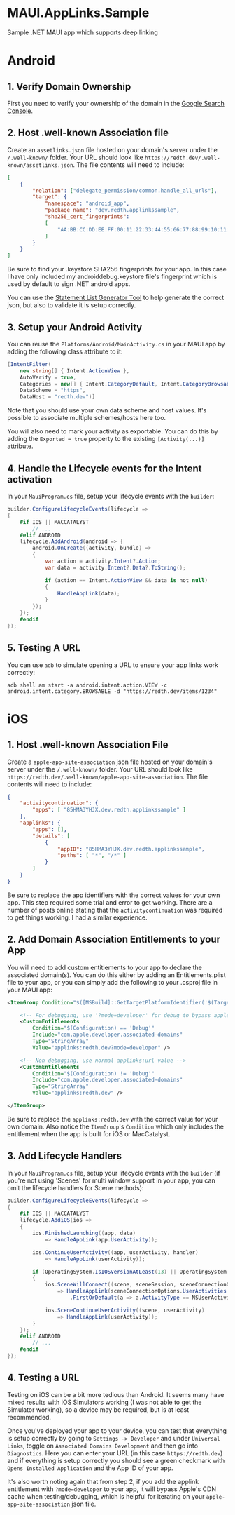 # MAUI.AppLinks.Sample
Sample .NET MAUI app which supports deep linking


# Android

## 1. Verify Domain Ownership

First you need to verify your ownership of the domain in the [Google Search Console](https://search.google.com/search-console).

## 2. Host .well-known Association file

Create an `assetlinks.json` file hosted on your domain's server under the `/.well-known/` folder.  Your URL should look like `https://redth.dev/.well-known/assetlinks.json`.  The file contents will need to include:

```json
[
    {
        "relation": ["delegate_permission/common.handle_all_urls"],
        "target": {
            "namespace": "android_app",
            "package_name": "dev.redth.applinkssample",
            "sha256_cert_fingerprints":
            [
                "AA:BB:CC:DD:EE:FF:00:11:22:33:44:55:66:77:88:99:10:11:12:13:14:15:16:17:18:19:20:21:22:23:24:25"
            ]
        }
    }
]
```

Be sure to find your .keystore SHA256 fingerprints for your app.  In this case I have only included my androiddebug.keystore file's fingerprint which is used by default to sign .NET android apps.

You can use the [Statement List Generator Tool](https://developers.google.com/digital-asset-links/tools/generator) to help generate the correct json, but also to validate it is setup correctly.

## 3. Setup your Android Activity

You can reuse the `Platforms/Android/MainActivity.cs` in your MAUI app by adding the following class attribute to it:

```csharp
[IntentFilter(
    new string[] { Intent.ActionView },
    AutoVerify = true,
    Categories = new[] { Intent.CategoryDefault, Intent.CategoryBrowsable },
    DataScheme = "https",
    DataHost = "redth.dev")]
```

Note that you should use your own data scheme and host values.  It's possible to associate multiple schemes/hosts here too.

You will also need to mark your activity as exportable.  You can do this by adding the `Exported = true` property to the existing `[Activity(...)]` attribute.

## 4. Handle the Lifecycle events for the Intent activation

In your `MauiProgram.cs` file, setup your lifecycle events with the `builder`:

```csharp
builder.ConfigureLifecycleEvents(lifecycle =>
{
    #if IOS || MACCATALYST
        // ...
    #elif ANDROID
    lifecycle.AddAndroid(android => {
        android.OnCreate((activity, bundle) =>
        {
            var action = activity.Intent?.Action;
            var data = activity.Intent?.Data?.ToString();

            if (action == Intent.ActionView && data is not null)
            {
                HandleAppLink(data);
            }
        });
    });
    #endif
});
```

## 5. Testing A URL

You can use `adb` to simulate opening a URL to ensure your app links work correctly:

```shell
adb shell am start -a android.intent.action.VIEW -c android.intent.category.BROWSABLE -d "https://redth.dev/items/1234"
```


# iOS

## 1. Host .well-known Association File

Create a `apple-app-site-association` json file hosted on your domain's server under the `/.well-known/` folder.  Your URL should look like `https://redth.dev/.well-known/apple-app-site-association`.  The file contents will need to include:

```json
{
    "activitycontinuation": {
        "apps": [ "85HMA3YHJX.dev.redth.applinkssample" ]
    },
    "applinks": {
        "apps": [],
        "details": [
            {
                "appID": "85HMA3YHJX.dev.redth.applinkssample",
                "paths": [ "*", "/*" ]
            }
        ]
    }
}
```

Be sure to replace the app identifiers with the correct values for your own app.  This step required some trial and error to get working.  There are a number of posts online stating that the `activitycontinuation` was required to get things working.  I had a similar experience.

## 2. Add Domain Association Entitlements to your App

You will need to add custom entitlements to your app to declare the associated domain(s).  You can do this either by adding an Entitlements.plist file to your app, or you can simply add the following to your .csproj file in your MAUI app:

```xml
<ItemGroup Condition="$([MSBuild]::GetTargetPlatformIdentifier('$(TargetFramework)')) == 'ios' Or $([MSBuild]::GetTargetPlatformIdentifier('$(TargetFramework)')) == 'maccatalyst'">

    <!-- For debugging, use '?mode=developer' for debug to bypass apple's CDN cache -->
    <CustomEntitlements
        Condition="$(Configuration) == 'Debug'"
        Include="com.apple.developer.associated-domains"
        Type="StringArray"
        Value="applinks:redth.dev?mode=developer" />

    <!-- Non debugging, use normal applinks:url value -->
    <CustomEntitlements
        Condition="$(Configuration) != 'Debug'"
        Include="com.apple.developer.associated-domains"
        Type="StringArray"
        Value="applinks:redth.dev" />

</ItemGroup>
```

Be sure to replace the `applinks:redth.dev` with the correct value for your own domain.  Also notice the `ItemGroup`'s `Condition` which only includes the entitlement when the app is built for iOS or MacCatalyst.


## 3. Add Lifecycle Handlers

In your `MauiProgram.cs` file, setup your lifecycle events with the `builder` (if you're not using 'Scenes' for multi window support in your app, you can omit the lifecycle handlers for Scene methods):

```csharp
builder.ConfigureLifecycleEvents(lifecycle =>
{
    #if IOS || MACCATALYST
    lifecycle.AddiOS(ios =>
    {
        ios.FinishedLaunching((app, data)
            => HandleAppLink(app.UserActivity));

        ios.ContinueUserActivity((app, userActivity, handler)
            => HandleAppLink(userActivity));

        if (OperatingSystem.IsIOSVersionAtLeast(13) || OperatingSystem.IsMacCatalystVersionAtLeast(13))
        {
            ios.SceneWillConnect((scene, sceneSession, sceneConnectionOptions)
                => HandleAppLink(sceneConnectionOptions.UserActivities.ToArray()
                    .FirstOrDefault(a => a.ActivityType == NSUserActivityType.BrowsingWeb)));

            ios.SceneContinueUserActivity((scene, userActivity)
                => HandleAppLink(userActivity));
        }
    });
    #elif ANDROID
        // ...
    #endif
});
```

## 4. Testing a URL

Testing on iOS can be a bit more tedious than Android.  It seems many have mixed results with iOS Simulators working (I was not able to get the Simulator working), so a device may be required, but is at least recommended.

Once you've deployed your app to your device, you can test that everything is setup correctly by going to `Settings -> Developer` and under `Universal Links`, toggle on `Associated Domains Development` and then go into `Diagnostics`.  Here you can enter your URL (in this case `https://redth.dev`) and if everything is setup correctly you should see a green checkmark with `Opens Installed Application` and the App ID of your app.

It's also worth noting again that from step 2, if you add the applink entitlement with `?mode=developer` to your app, it will bypass Apple's CDN cache when testing/debugging, which is helpful for iterating on your `apple-app-site-association` json file.
